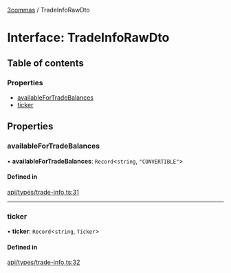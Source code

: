 [3commas](../README.md) / TradeInfoRawDto

# Interface: TradeInfoRawDto

## Table of contents

### Properties

- [availableForTradeBalances](TradeInfoRawDto.md#availablefortradebalances)
- [ticker](TradeInfoRawDto.md#ticker)

## Properties

### availableForTradeBalances

• **availableForTradeBalances**: `Record`\<`string`, `"CONVERTIBLE"`\>

#### Defined in

[api/types/trade-info.ts:31](https://github.com/ozum/3commas/blob/d6773ef/src/api/types/trade-info.ts#L31)

---

### ticker

• **ticker**: `Record`\<`string`, `Ticker`\>

#### Defined in

[api/types/trade-info.ts:32](https://github.com/ozum/3commas/blob/d6773ef/src/api/types/trade-info.ts#L32)
